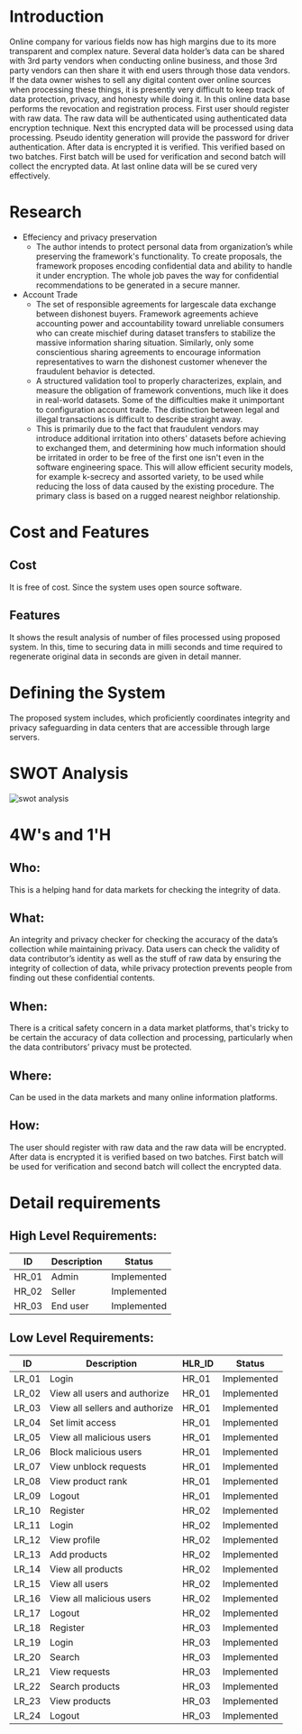# Introduction
Online company for various fields now has high margins due to its more transparent and complex nature. Several data holder’s data can be shared with 3rd party vendors when conducting online business, and those 3rd party vendors can then share it with end users through those data vendors. If the data owner wishes to sell any digital content over online sources when processing these things, it is presently very difficult to keep track of data protection, privacy, and honesty while doing it. In this online data base performs the revocation and registration process. First user should register with raw data. The raw data will be authenticated using authenticated data encryption technique. Next this encrypted data will be processed using data processing. Pseudo identity generation will provide the password for driver authentication. After data is encrypted it is verified. This verified based on two batches. First batch will be used for verification and second batch will collect the encrypted data. At last online data will be se cured very effectively.
# Research
- Effeciency and privacy preservation
  - The author intends to protect personal data from organization’s while preserving the framework's functionality. To create proposals, the framework proposes encoding confidential data and ability to handle it under encryption. The whole job paves the way for confidential recommendations to be generated in a secure manner.
- Account Trade
  - The set of responsible agreements for largescale data exchange between dishonest buyers. Framework agreements achieve accounting power and accountability toward unreliable consumers who can create mischief during dataset transfers to stabilize the massive information sharing situation. Similarly, only some conscientious sharing agreements to encourage information representatives to warn the dishonest customer whenever the fraudulent behavior is detected.
  - A structured validation tool to properly characterizes, explain, and measure the obligation of framework conventions, much like it does in real-world datasets. Some of the
difficulties make it unimportant to configuration account trade. The distinction between legal and illegal transactions is difficult to describe straight away. 
  - This is primarily due to the fact that fraudulent vendors may introduce additional irritation into others' datasets before achieving to exchanged them, and determining how much information should be irritated in order to be free of the first one isn't even in the software engineering space. This will allow efficient security models, for example k-secrecy and assorted variety, to be used while reducing the loss of data caused by the existing procedure. The primary class is based on a rugged nearest neighbor relationship. 
# Cost and Features
## Cost
It is free of cost. Since the system uses open source software.
## Features
It shows the result analysis of number of files processed using proposed system. In this, time to securing data in milli seconds and time required to regenerate original 
data in seconds are given in detail manner.
# Defining the System
The proposed system includes, which proficiently coordinates integrity and privacy safeguarding in data centers that are accessible through large servers.
# SWOT Analysis
![swot analysis](https://user-images.githubusercontent.com/88475031/128624549-fbc2b1b3-5b6d-4b18-b275-22f89d049150.jpg)
# 4W's and 1'H
## Who:
This is a helping hand for data markets for checking the integrity of data.
## What:
An integrity and privacy checker for checking the accuracy of the data’s collection while maintaining privacy. Data users can 
check the validity of data contributor’s identity as well as the stuff of raw data by ensuring the integrity of collection of data, while privacy protection prevents people from finding out these confidential contents.
## When:
There is a critical safety concern in a data market platforms, that's tricky to be certain the accuracy of data collection and processing, particularly when the data contributors’ privacy must be protected.
## Where:
Can be used in the data markets and many online information platforms. 
## How:
The user should register with raw data and the raw data will be encrypted. After data is encrypted it is verified based on two batches. First batch will be used for verification and second batch will collect the encrypted data.
# Detail requirements
## High Level Requirements:
| ID | Description | Status |
| --- | --- | --- |
| HR_01 | Admin | Implemented |
| HR_02 | Seller | Implemented |
| HR_03 | End user | Implemented |
## Low Level Requirements:
| ID | Description | HLR_ID | Status |
| --- | --- | --- | --- |
| LR_01 | Login | HR_01 | Implemented |
| LR_02 | View all users and authorize | HR_01 | Implemented |
| LR_03 | View all sellers and authorize | HR_01 | Implemented |
| LR_04 | Set limit access | HR_01 | Implemented |
| LR_05 | View all malicious users | HR_01 | Implemented |
| LR_06 | Block malicious users | HR_01 | Implemented |
| LR_07 | View unblock requests | HR_01 | Implemented |
| LR_08 | View product rank | HR_01 | Implemented |
| LR_09 | Logout | HR_01 | Implemented |
| LR_10 | Register | HR_02 | Implemented |
| LR_11 | Login | HR_02 | Implemented |
| LR_12 | View profile | HR_02 | Implemented |
| LR_13 | Add products | HR_02 | Implemented |
| LR_14 | View all products | HR_02 | Implemented |
| LR_15 | View all users | HR_02 | Implemented |
| LR_16 | View all malicious users | HR_02 | Implemented |
| LR_17 | Logout | HR_02 | Implemented |
| LR_18 | Register | HR_03 | Implemented |
| LR_19 | Login | HR_03 | Implemented |
| LR_20 | Search | HR_03 | Implemented |
| LR_21 | View requests | HR_03 | Implemented |
| LR_22 | Search products | HR_03 | Implemented |
| LR_23 | View products | HR_03 | Implemented |
| LR_24 | Logout | HR_03 | Implemented |
